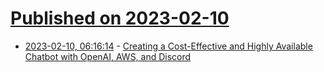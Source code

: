 # [Published on 2023-02-10](index.md)

* [2023-02-10, 06:16:14](https://lobste.rs/s/bsx0am/creating_cost_effective_highly) - [Creating a Cost-Effective and Highly Available Chatbot with OpenAI, AWS, and Discord](https://asim.ihsan.io/openai-discord-bot-on-aws/)
